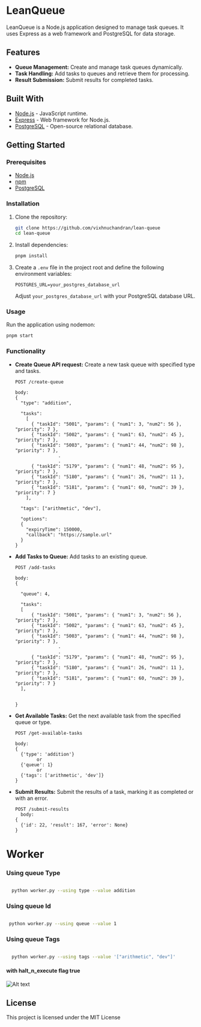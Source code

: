 # LeanQueue

LeanQueue is a Node.js application designed to manage task queues. It uses Express as a web framework and PostgreSQL for data storage.

## Features

- **Queue Management:** Create and manage task queues dynamically.
- **Task Handling:** Add tasks to queues and retrieve them for processing.
- **Result Submission:** Submit results for completed tasks.

## Built With

- [Node.js](https://nodejs.org/) - JavaScript runtime.
- [Express](https://expressjs.com/) - Web framework for Node.js.
- [PostgreSQL](https://www.postgresql.org/) - Open-source relational database.

## Getting Started

### Prerequisites

- [Node.js](https://nodejs.org/)
- [npm](https://www.npmjs.com/)
- [PostgreSQL](https://www.postgresql.org/)

### Installation

1. Clone the repository:

   ```bash
   git clone https://github.com/vixhnuchandran/lean-queue
   cd lean-queue
   ```

2. Install dependencies:

   ```bash
   pnpm install
   ```

3. Create a `.env` file in the project root and define the following environment variables:

   ```plaintext
   POSTGRES_URL=your_postgres_database_url
   ```

   Adjust `your_postgres_database_url` with your PostgreSQL database URL.

### Usage

Run the application using nodemon:

```bash
pnpm start
```

### Functionality

- **Create Queue API request:**
  Create a new task queue with specified type and tasks.

  ```plaintext
  POST /create-queue

  body:
  {
    "type": "addition",

    "tasks":
      [
        { "taskId": "5001", "params": { "num1": 3, "num2": 56 }, "priority": 7 },
        { "taskId": "5002", "params": { "num1": 63, "num2": 45 }, "priority": 7 },
        { "taskId": "5003", "params": { "num1": 44, "num2": 98 }, "priority": 7 },
                  .
                  .
        { "taskId": "5179", "params": { "num1": 48, "num2": 95 }, "priority": 7 },
        { "taskId": "5180", "params": { "num1": 26, "num2": 11 }, "priority": 7 },
        { "taskId": "5181", "params": { "num1": 60, "num2": 39 }, "priority": 7 }
      ],

    "tags": ["arithmetic", "dev"],

    "options":
    {
      "expiryTime": 150000,
      "callback": "https://sample.url"
    }
  }

  ```

- **Add Tasks to Queue:**
  Add tasks to an existing queue.

  ```plaintext
  POST /add-tasks

  body:
  {

    "queue": 4,

    "tasks":
    [
        { "taskId": "5001", "params": { "num1": 3, "num2": 56 }, "priority": 7 },
        { "taskId": "5002", "params": { "num1": 63, "num2": 45 }, "priority": 7 },
        { "taskId": "5003", "params": { "num1": 44, "num2": 98 }, "priority": 7 },
                  .
                  .
        { "taskId": "5179", "params": { "num1": 48, "num2": 95 }, "priority": 7 },
        { "taskId": "5180", "params": { "num1": 26, "num2": 11 }, "priority": 7 },
        { "taskId": "5181", "params": { "num1": 60, "num2": 39 }, "priority": 7 }
    ],


  }

  ```

- **Get Available Tasks:**
  Get the next available task from the specified queue or type.

  ```plaintext
  POST /get-available-tasks

  body:
  {
    {'type': 'addition'}
          or
    {'queue': 1}
          or
    {'tags': ['arithmetic', 'dev']}
  }

  ```

- **Submit Results:**
  Submit the results of a task, marking it as completed or with an error.

  ```plaintext
  POST /submit-results
    body:
  {
    {'id': 22, 'result': 167, 'error': None}
  }

  ```

# Worker

### Using queue Type

```bash

  python worker.py --using type --value addition

```

### Using queue Id

```bash

 python worker.py --using queue --value 1

```

### Using queue Tags

```bash

  python worker.py --using tags --value '["arithmetic", "dev"]'

```

#### with halt_n_execute flag true

![Alt text](image.png)

## License

This project is licensed under the MIT License
